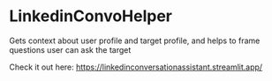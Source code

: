 # LinkedinConvoHelper
Gets context about user profile and target profile, and helps to frame questions user can ask the target

Check it out here: https://linkedinconversationassistant.streamlit.app/
